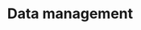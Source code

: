 ---
title: "Data management"
tags: [tools]
# keywords: release notes, announcements, what's new, new features
last_updated: September 24, 2020
# summary: ""
sidebar: mydoc_sidebar
permalink: data_management.html
folder: standardisation
---